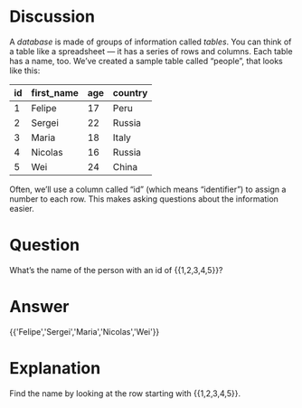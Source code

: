 # Discussion
A *database* is made of groups of information called *tables*.  You can think of a table like a spreadsheet — it has a series of rows and columns.  Each table has a name, too.  We’ve created a sample table called “people”, that looks like this:

| id | first_name | age | country |
|----|------------|-----|---------|
| 1  | Felipe     | 17  | Peru    |
| 2  | Sergei     | 22  | Russia  |
| 3  | Maria      | 18  | Italy   |
| 4  | Nicolas    | 16  | Russia  |
| 5  | Wei        | 24  | China   |

Often, we’ll use a column called “id” (which means “identifier”) to assign a number to each row.  This makes asking questions about the information easier.

# Question
What’s the name of the person with an id of {{1,2,3,4,5}}?

# Answer
{{'Felipe','Sergei','Maria','Nicolas','Wei'}}

# Explanation
Find the name by looking at the row starting with {{1,2,3,4,5}}.
